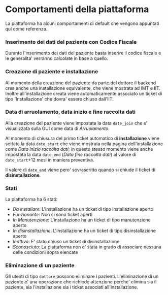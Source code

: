 # Comportamenti della piattaforma

La piattaforma ha alcuni comportamenti di default che vengono appuntati qui come referenza.

### Inserimento dei dati del paziente con Codice Fiscale 

Durante l'inserimento dei dati del paziente basta inserire il codice fiscale e le generalita' verranno calcolate in base a quello.

### Creazione di paziente e installazione

Al momento della creazione del paziente da parte del dottore il backend crea anche una installazione equivalente, che viene mostrata ad IMT e IIT. Inoltre all'installazione creata viene automaticamente associato un ticket di tipo 'Installazione' che dovra' essere chiuso dall'IIT.

### Data di arruolamento, data inizio e fine raccolta dati

Alla creazione del paziente viene impostata la data `date_join` che e' visualizzata sulla GUI come data di *Arruolamento*.

Al momento di chiusura del primo ticket automatico di **installazione** viene settata la data `date_start` che viene mostrata nella pagina dell'installazione come *Data inizio raccolta dati*; in questo stesso momento viene anche impostata la data `date_end` (*Data fine raccolta dati*) al valore di `date_start`+12 mesi in maniera preventiva. 

Il valore di `date_end` viene pero' sovrascritto quando si chiude il ticket di **disinstallazione**.

### Stati 

La piattaforma ha 6 stati:

- *Da installare*: L'installazione ha un ticket di tipo installazione aperto
- *Funzionante*: Non ci sono ticket aperti
- *In Manutenzione*:  L'installazione ha un ticket di tipo manutenzione aperto
- *In disinstallazione*: L'installazione ha un ticket di tipo disinstallazione aperto
- *Inattivo*: E' stato chiuso un ticket di disinstallazione
- *Sconosciuto*: La piattaforma non e' stata in grado di associare nessuna delle condizioni sopra elencate

### Eliminazione di un paziente

Gli utenti di tipo `dottore` possono eliminare i pazienti. L'eliminazione di un paziente e' una operazione che richiede attenzione perche' elimina sia il paziente, sia l'installazione sia i ticket associati all'installazione. 